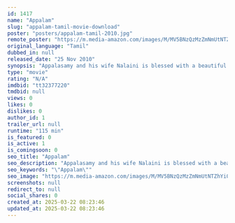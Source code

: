 ```yaml
---
id: 1417
name: "Appalam"
slug: "appalam-tamil-movie-download"
poster: "posters/appalam-tamil-2010.jpg"
remote_poster: "https://m.media-amazon.com/images/M/MV5BNzQzMzZmNmUtNTZhYi00NmZmLTkxY2ItODAzNmEyNDkxNzQ1XkEyXkFqcGdeQXVyNTQ5ODMzODg@._V1_SX300.jpg"
original_language: "Tamil"
dubbed_in: null
released_date: "25 Nov 2010"
synopsis: "Appalasamy and his wife Nalaini is blessed with a beautiful girl called Shruthi. One fateful day, Nalaini gets into a car accident while on the phone arguing with Appalasamy. He promises to his late wife that he will take good car..."
type: "movie"
rating: "N/A"
imdbid: "tt32377220"
tmdbid: null
views: 0
likes: 0
dislikes: 0
author_id: 1
trailer_url: null
runtime: "115 min"
is_featured: 0
is_active: 1
is_comingsoon: 0
seo_title: "Appalam"
seo_description: "Appalasamy and his wife Nalaini is blessed with a beautiful girl called Shruthi. One fateful day, Nalaini gets into a car accident while on the phone arguing with Appalasamy. He promises to his late wife that he will take good car..."
seo_keywords: "\"Appalam\""
seo_image: "https://m.media-amazon.com/images/M/MV5BNzQzMzZmNmUtNTZhYi00NmZmLTkxY2ItODAzNmEyNDkxNzQ1XkEyXkFqcGdeQXVyNTQ5ODMzODg@._V1_SX300.jpg"
screenshots: null
redirect_to: null
social_shares: 0
created_at: 2025-03-22 08:23:46
updated_at: 2025-03-22 08:23:46
---
```


